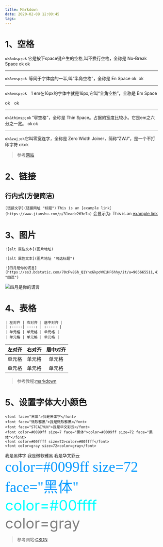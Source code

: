 ```yaml
---
title: Markdown
date: 2020-02-08 12:00:45
tags:
---
```


# 1、空格
`ok&nbsp;ok`&nbsp;它是按下space键产生的空格,叫不换行空格，全称是 No-Break Space
ok&nbsp;ok<hr/>
`ok&ensp;ok`&ensp;等同于字体度的一半,叫“半角空格”，全称是 En Space
ok&ensp;ok<hr/>
`ok&emsp;ok`&emsp;1 em在16px的字体中就是16px,它叫“全角空格”，全称是 Em Space
<!-- more -->
ok&emsp;ok<hr/>
`ok&thinsp;ok`&thinsp;“窄空格”，全称是 Thin Space。占据的宽度比较小。它是em之六分之一宽。
ok&thinsp;ok<hr/>
`ok&zwj;ok`&zwj;它叫零宽连字，全称是 Zero Width Joiner，简称“ZWJ”，是一个不打印字符
ok&zwj;ok
>参考[网站](https://www.jianshu.com/p/31eade263e7a "简书")

# 2、链接
## 行内式(方便简洁)
`[链接文字](链接网址 "标题")`
`This is an [example link](https://www.jianshu.com/p/31eade263e7a)`
会显示为:&nbsp;This is an [example link](https://www.jianshu.com/p/31eade263e7a)

# 3、图片
```
![alt 属性文本](图片地址)

![alt 属性文本](图片地址 "可选标题")
```
```
![四月是你的谎言](https://ss3.bdstatic.com/70cFv8Sh_Q1YnxGkpoWK1HF6hhy/it/u=905665511,4125694826&fm=26&gp=0.jpg "四谎")
```
![四月是你的谎言](https://ss3.bdstatic.com/70cFv8Sh_Q1YnxGkpoWK1HF6hhy/it/u=905665511,4125694826&fm=26&gp=0.jpg "四谎")



# 4、表格
```
| 左对齐 | 右对齐 | 居中对齐 |
| :-----| ----: | :----: |
| 单元格 | 单元格 | 单元格 |
| 单元格 | 单元格 | 单元格 |
```
| 左对齐 | 右对齐 | 居中对齐 |
| :-----| ----: | :----: |
| 单元格 | 单元格 | 单元格 |
| 单元格 | 单元格 | 单元格 |

>参考教程:[markdown](https://www.runoob.com/markdown/md-tutorial.html)

# 5、设置字体大小颜色
```
<font face="黑体">我是黑体字</font>
<font face="微软雅黑">我是微软雅黑</font>
<font face="STCAIYUN">我是华文彩云</font>
<font color=#0099ff size=7 face="黑体">color=#0099ff size=72 face="黑体"</font>
<font color=#00ffff size=72>color=#00ffff</font>
<font color=gray size=72>color=gray</font>
```
<font face="黑体">我是黑体字</font>
<font face="微软雅黑">我是微软雅黑</font>
<font face="STCAIYUN">我是华文彩云</font>
<font color=#0099ff size=7 face="黑体">color=#0099ff size=72 face="黑体"</font>
<font color=#00ffff size=72>color=#00ffff</font>
<font color=gray size=72>color=gray</font>

>参考网站:[CSDN](https://blog.csdn.net/weixin_37998647/article/details/79428290 "CSDN")
